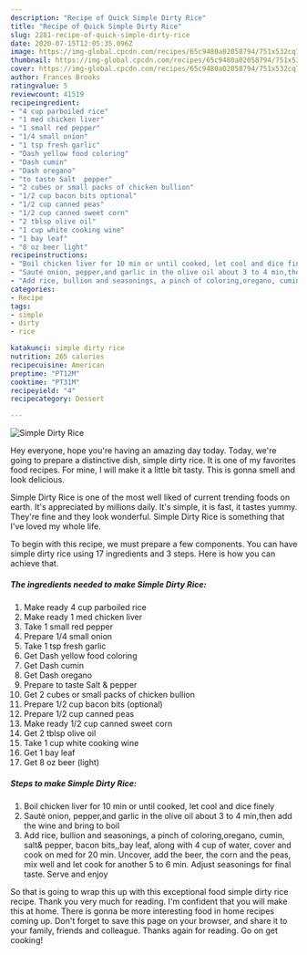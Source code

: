 ```yaml
---
description: "Recipe of Quick Simple Dirty Rice"
title: "Recipe of Quick Simple Dirty Rice"
slug: 2281-recipe-of-quick-simple-dirty-rice
date: 2020-07-15T12:05:35.096Z
image: https://img-global.cpcdn.com/recipes/65c9480a02058794/751x532cq70/simple-dirty-rice-recipe-main-photo.jpg
thumbnail: https://img-global.cpcdn.com/recipes/65c9480a02058794/751x532cq70/simple-dirty-rice-recipe-main-photo.jpg
cover: https://img-global.cpcdn.com/recipes/65c9480a02058794/751x532cq70/simple-dirty-rice-recipe-main-photo.jpg
author: Frances Brooks
ratingvalue: 5
reviewcount: 41519
recipeingredient:
- "4 cup parboiled rice"
- "1 med chicken liver"
- "1 small red pepper"
- "1/4 small onion"
- "1 tsp fresh garlic"
- "Dash yellow food coloring"
- "Dash cumin"
- "Dash oregano"
- "to taste Salt  pepper"
- "2 cubes or small packs of chicken bullion"
- "1/2 cup bacon bits optional"
- "1/2 cup canned peas"
- "1/2 cup canned sweet corn"
- "2 tblsp olive oil"
- "1 cup white cooking wine"
- "1 bay leaf"
- "8 oz beer light"
recipeinstructions:
- "Boil chicken liver for 10 min or until cooked, let cool and dice finely"
- "Sauté onion, pepper,and garlic in the olive oil about 3 to 4 min,then add the wine and bring to boil"
- "Add rice, bullion and seasonings, a pinch of coloring,oregano, cumin, salt&amp; pepper, bacon bits,,bay leaf, along with 4 cup of water, cover and cook on med for 20 min. Uncover, add the beer, the corn and the peas, mix well and let cook for another 5 to 6 min. Adjust seasonings for final taste. Serve and enjoy"
categories:
- Recipe
tags:
- simple
- dirty
- rice

katakunci: simple dirty rice 
nutrition: 265 calories
recipecuisine: American
preptime: "PT12M"
cooktime: "PT31M"
recipeyield: "4"
recipecategory: Dessert

---
```



![Simple Dirty Rice](https://img-global.cpcdn.com/recipes/65c9480a02058794/751x532cq70/simple-dirty-rice-recipe-main-photo.jpg)

Hey everyone, hope you're having an amazing day today. Today, we're going to prepare a distinctive dish, simple dirty rice. It is one of my favorites food recipes. For mine, I will make it a little bit tasty. This is gonna smell and look delicious.

Simple Dirty Rice is one of the most well liked of current trending foods on earth. It's appreciated by millions daily. It's simple, it is fast, it tastes yummy. They're fine and they look wonderful. Simple Dirty Rice is something that I've loved my whole life.




To begin with this recipe, we must prepare a few components. You can have simple dirty rice using 17 ingredients and 3 steps. Here is how you can achieve that.

<!--inarticleads1-->

##### The ingredients needed to make Simple Dirty Rice:

1. Make ready 4 cup parboiled rice
1. Make ready 1 med chicken liver
1. Take 1 small red pepper
1. Prepare 1/4 small onion
1. Take 1 tsp fresh garlic
1. Get Dash yellow food coloring
1. Get Dash cumin
1. Get Dash oregano
1. Prepare to taste Salt &amp; pepper
1. Get 2 cubes or small packs of chicken bullion
1. Prepare 1/2 cup bacon bits (optional)
1. Prepare 1/2 cup canned peas
1. Make ready 1/2 cup canned sweet corn
1. Get 2 tblsp olive oil
1. Take 1 cup white cooking wine
1. Get 1 bay leaf
1. Get 8 oz beer (light)




<!--inarticleads2-->

##### Steps to make Simple Dirty Rice:

1. Boil chicken liver for 10 min or until cooked, let cool and dice finely
1. Sauté onion, pepper,and garlic in the olive oil about 3 to 4 min,then add the wine and bring to boil
1. Add rice, bullion and seasonings, a pinch of coloring,oregano, cumin, salt&amp; pepper, bacon bits,,bay leaf, along with 4 cup of water, cover and cook on med for 20 min. Uncover, add the beer, the corn and the peas, mix well and let cook for another 5 to 6 min. Adjust seasonings for final taste. Serve and enjoy




So that is going to wrap this up with this exceptional food simple dirty rice recipe. Thank you very much for reading. I'm confident that you will make this at home. There is gonna be more interesting food in home recipes coming up. Don't forget to save this page on your browser, and share it to your family, friends and colleague. Thanks again for reading. Go on get cooking!
